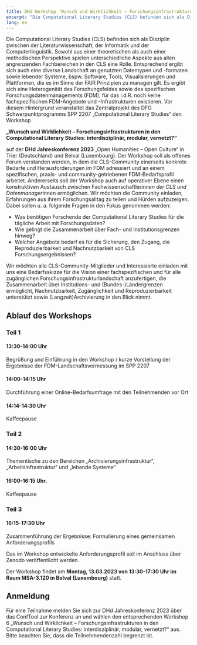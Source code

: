 ```yaml
---
title: DHd Workshop 'Wunsch und Wirklichkeit – Forschungsinfrastrukturen in den Computational Literary Studies'
excerpt: "Die Computational Literary Studies (CLS) befinden sich als Disziplin zwischen der Literaturwissenschaft, der Informatik..."
lang: en
---
```


Die Computational Literary Studies (CLS) befinden sich als Disziplin zwischen der Literaturwissenschaft, der Informatik und der Computerlinguistik. Sowohl aus einer theoretischen als auch einer methodischen Perspektive spielen unterschiedliche Aspekte aus allen angrenzenden Fachbereichen in den CLS eine Rolle. Entsprechend ergibt sich auch eine diverse Landschaft an genutzten Datentypen und -formaten sowie lebender Systeme, bspw. Software, Tools, Visualisierungen und Plattformen, die es im Sinne der FAIR Prinzipien zu managen gilt. Es ergibt sich eine Heterogenität des Forschungsfeldes sowie des spezifischen Forschungsdatenmanagements (FDM), für das i.d.R. noch keine fachspezifischen FDM-Angebote und -Infrastrukturen existieren.
Vor diesem Hintergrund veranstaltet das Zentralprojekt des DFG Schwerpunktprogramms SPP 2207 „Computational Literary Studies“ den Workshop 

**„Wunsch und Wirklichkeit – Forschungsinfrastrukturen in den Computational Literary Studies: interdisziplinär, modular, vernetzt?“**

auf der **DHd Jahreskonferenz 2023** „Open Humanities – Open Culture“ in Trier (Deutschland) und Belval (Luxembourg). Der Workshop soll als offenes Forum verstanden werden, in dem die CLS-Community einerseits konkrete Bedarfe und Herausforderungen im FDM adressiert und an einem spezifischen, praxis- und community-getriebenen FDM-Bedarfsprofil arbeitet. Andererseits soll der Workshop auch auf operativer Ebene einen konstruktiven Austausch zwischen Fachwissenschaftler*innen der CLS und Datenmanager*innen ermöglichen. Wir möchten die Community einladen, Erfahrungen aus ihrem Forschungsalltag zu teilen und Hürden aufzuzeigen. Dabei sollen u. a. folgende Fragen in den Fokus genommen werden: 

- Was benötigen Forschende der Computational Literary Studies für die tägliche Arbeit mit Forschungsdaten? 
- Wie gelingt die Zusammenarbeit über Fach- und Institutionsgrenzen hinweg?
- Welcher Angebote bedarf es für die Sicherung, den Zugang, die Reproduzierbarkeit und Nachnutzbarkeit von CLS Forschungsergebnissen? 

Wir möchten alle CLS-Community-Mitglieder und Interessierte einladen mit uns eine Bedarfsskizze für die Vision einer fachspezifischen und für alle zugänglichen Forschungsinfrastrukturlandschaft anzufertigen, die Zusammenarbeit über Institutions- und (Bundes-)Ländergrenzen ermöglicht, Nachnutzbarkeit, Zugänglichkeit und Reproduzierbarkeit unterstützt sowie (Langzeit)Archivierung in den Blick nimmt.

## Ablauf des Workshops

### Teil 1
#### 13:30-14:00 Uhr 
Begrüßung und Einführung in den Workshop / kurze Vorstellung der Ergebnisse der FDM-Landschaftsvermessung im SPP 2207
#### 14:00-14:15 Uhr
Durchführung einer Online-Bedarfsumfrage mit den Teilnehmenden vor Ort
#### 14:14-14:30 Uhr
Kaffeepause
### Teil 2
#### 14:30-16:00 Uhr
Thementische zu den Bereichen „Archivierungsinfrastruktur“, „Arbeitsinfrastruktur“ und „lebende Systeme“
#### 16:00-16:15 Uhr.
Kaffeepause
### Teil 3
#### 16:15-17:30 Uhr
Zusammenführung der Ergebnisse: Formulierung eines gemeinsamen Anforderungsprofils

Das im Workshop entwickelte Anforderungsprofil soll im Anschluss über Zenodo veröffentlicht werden. 

Der Workshop findet am **Montag, 13.03.2023 von 13:30-17:30 Uhr im Raum MSA-3.120 in Belval (Luxembourg)** statt. 

## Anmeldung

Für eine Teilnahme melden Sie sich zur DHd Jahreskonferenz 2023 über das ConfTool zur Konferenz an und wählen den entsprechenden Workshop 6 „Wunsch und Wirklichkeit – Forschungsinfrastrukturen in den Computational Literary Studies: interdisziplinär, modular, vernetzt?“ aus. Bitte beachten Sie, dass die Teilnehmendenzahl begrenzt ist.  
